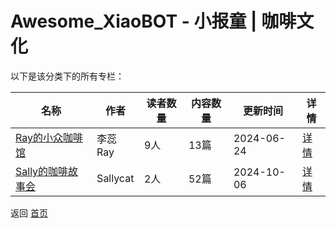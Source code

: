 # Awesome_XiaoBOT - 小报童 | 咖啡文化

以下是该分类下的所有专栏：

| 名称 | 作者 | 读者数量 | 内容数量 | 更新时间 | 详情 |
|------|------|----------|----------|----------|------|
| [Ray的小众咖啡馆](https://xiaobot.net/p/lirui6204?refer=0b133df9-27dc-423b-8101-639049001c13) | 李蕊Ray | 9人 | 13篇 |  2024-06-24 | [详情](data/lirui6204.md) |
| [Sally的咖啡故事会](https://xiaobot.net/p/jjmmmakemoney?refer=0b133df9-27dc-423b-8101-639049001c13) | Sallycat | 2人 | 52篇 |  2024-10-06 | [详情](data/jjmmmakemoney.md) |


返回 [首页](../README.md)
